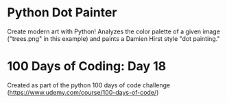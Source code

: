 # Python Dot Painter
Create modern art with Python! Analyzes the color palette of a given image ("trees.png" in this example) and paints a Damien Hirst style "dot painting."
# 100 Days of Coding: Day 18
Created as part of the python 100 days of code challenge (https://www.udemy.com/course/100-days-of-code/)